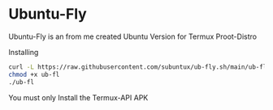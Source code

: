 # Ubuntu-Fly

Ubuntu-Fly is an from me created Ubuntu Version for Termux Proot-Distro

Installing

```bash
curl -L https://raw.githubusercontent.com/subuntux/ub-fly.sh/main/ub-fl.sh -o ub-fl 
chmod +x ub-fl 
./ub-fl 
```

You must only Install the Termux-API APK
